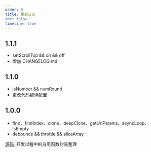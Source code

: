 ```yaml
---
order: 0
title: 更新日志
toc: false
timeline: true
---
```


## 1.1.1
- setScrollTop && on && off
- 增加 CHANGELOG.md

## 1.1.0
- isNumber && numRound
- 更改代码编译配置

## 1.0.0

- find、findIndex、clone、deepClone、getUrlParams、asyncLoop、isEmpty
- debounce && throttle && sliceArray

[源码](https://github.com/hollton/utools), 开发过程中的自用函数封装整理